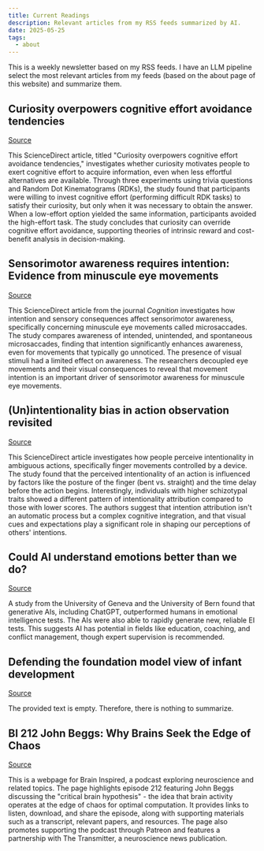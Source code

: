 ```yaml
---
title: Current Readings
description: Relevant articles from my RSS feeds summarized by AI.
date: 2025-05-25
tags:
  - about
---
```


This is a weekly newsletter based on my RSS feeds. I have an LLM pipeline select the most relevant articles from my feeds (based on the about page of this website) and summarize them. 


## Curiosity overpowers cognitive effort avoidance tendencies

[Source](https://www.sciencedirect.com/science/article/pii/S0010027725001076?dgcid=rss_sd_all)

This ScienceDirect article, titled "Curiosity overpowers cognitive effort avoidance tendencies," investigates whether curiosity motivates people to exert cognitive effort to acquire information, even when less effortful alternatives are available. Through three experiments using trivia questions and Random Dot Kinematograms (RDKs), the study found that participants were willing to invest cognitive effort (performing difficult RDK tasks) to satisfy their curiosity, but only when it was necessary to obtain the answer. When a low-effort option yielded the same information, participants avoided the high-effort task. The study concludes that curiosity can override cognitive effort avoidance, supporting theories of intrinsic reward and cost-benefit analysis in decision-making.

## Sensorimotor awareness requires intention: Evidence from minuscule eye movements

[Source](https://www.sciencedirect.com/science/article/pii/S0010027725001167?dgcid=rss_sd_all)

This ScienceDirect article from the journal *Cognition* investigates how intention and sensory consequences affect sensorimotor awareness, specifically concerning minuscule eye movements called microsaccades. The study compares awareness of intended, unintended, and spontaneous microsaccades, finding that intention significantly enhances awareness, even for movements that typically go unnoticed. The presence of visual stimuli had a limited effect on awareness. The researchers decoupled eye movements and their visual consequences to reveal that movement intention is an important driver of sensorimotor awareness for minuscule eye movements.

## (Un)intentionality bias in action observation revisited

[Source](https://www.sciencedirect.com/science/article/pii/S0010027725001313?dgcid=rss_sd_all)

This ScienceDirect article investigates how people perceive intentionality in ambiguous actions, specifically finger movements controlled by a device. The study found that the perceived intentionality of an action is influenced by factors like the posture of the finger (bent vs. straight) and the time delay before the action begins. Interestingly, individuals with higher schizotypal traits showed a different pattern of intentionality attribution compared to those with lower scores. The authors suggest that intention attribution isn't an automatic process but a complex cognitive integration, and that visual cues and expectations play a significant role in shaping our perceptions of others' intentions.

## Could AI understand emotions better than we do?

[Source](https://www.sciencedaily.com/releases/2025/05/250522124755.htm)

A study from the University of Geneva and the University of Bern found that generative AIs, including ChatGPT, outperformed humans in emotional intelligence tests. The AIs were also able to rapidly generate new, reliable EI tests. This suggests AI has potential in fields like education, coaching, and conflict management, though expert supervision is recommended.

## Defending the foundation model view of infant development

[Source](https://www.cell.com/trends/cognitive-sciences/fulltext/S1364-6613(25)00119-6?rss=yes)

The provided text is empty. Therefore, there is nothing to summarize.

## BI 212 John Beggs: Why Brains Seek the Edge of Chaos

[Source](https://braininspired.co/podcast/212/)

This is a webpage for Brain Inspired, a podcast exploring neuroscience and related topics. The page highlights episode 212 featuring John Beggs discussing the "critical brain hypothesis" - the idea that brain activity operates at the edge of chaos for optimal computation. It provides links to listen, download, and share the episode, along with supporting materials such as a transcript, relevant papers, and resources. The page also promotes supporting the podcast through Patreon and features a partnership with The Transmitter, a neuroscience news publication.

